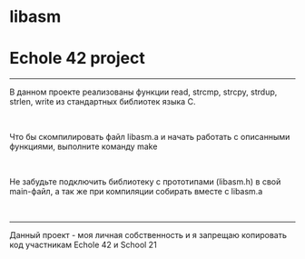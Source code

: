 # libasm
# Echole 42 project

<hr>

<div>
<p>В данном проекте реализованы функции read, strcmp, strcpy, strdup, strlen, write из стандартных библиотек языка C.</p>
<br>
<p>Что бы скомпилировать файл libasm.a и начать работать с описанными функциями, выполните команду make</p>
<br>
<p>Не забудьте подключить библиотеку с прототипами (libasm.h) в свой main-файл, а так же при компиляции собирать вместе с libasm.a</p>
<br>
<hr>

<p font-size="2"> Данный проект - моя личная собственность и я запрещаю копировать код участникам Echole 42  и School 21 </p>
